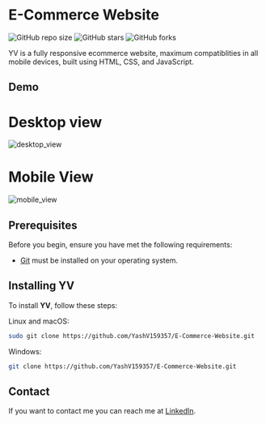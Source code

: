 # E-Commerce Website

![GitHub repo size](https://img.shields.io/github/repo-size/codewithsadee/anon-ecommerce-website)
![GitHub stars](https://img.shields.io/github/stars/codewithsadee/anon-ecommerce-website?style=social)
![GitHub forks](https://img.shields.io/github/forks/codewithsadee/anon-ecommerce-website?style=social)

YV is a fully responsive ecommerce website, maximum compatiblities in all mobile devices, built using HTML, CSS, and JavaScript.

## Demo

# Desktop view
![desktop_view](https://github.com/YashV159357/E-Commerce-Website/assets/147998419/376c3d30-79db-411d-8e4f-04018e5cabde )

# Mobile View
![mobile_view](https://github.com/YashV159357/E-Commerce-Website/assets/147998419/bbdc4f7b-a5bf-4ca2-9b6f-0122859e9199 )



## Prerequisites

Before you begin, ensure you have met the following requirements:

* [Git](https://git-scm.com/downloads "Download Git") must be installed on your operating system.

## Installing YV

To install **YV**, follow these steps:

Linux and macOS:

```bash
sudo git clone https://github.com/YashV159357/E-Commerce-Website.git
```

Windows:

```bash
git clone https://github.com/YashV159357/E-Commerce-Website.git
```

## Contact

If you want to contact me you can reach me at [LinkedIn](www.linkedin.com/in/yashverma159357).


